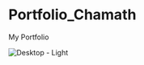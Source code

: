 # Portfolio_Chamath
 My Portfolio

 
![Desktop - Light](https://github.com/user-attachments/assets/e800009e-06eb-4b6f-9de2-8c837d63fb2f)
